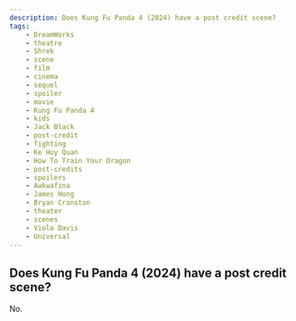 ```yaml
---
description: Does Kung Fu Panda 4 (2024) have a post credit scene?
tags: 
    - DreamWorks
    - theatre
    - Shrek
    - scene
    - film
    - cinema
    - sequel
    - spoiler
    - movie
    - Kung Fu Panda 4
    - kids
    - Jack Black
    - post-credit
    - fighting
    - Ke Huy Quan
    - How To Train Your Dragon
    - post-credits
    - spoilers
    - Awkwafina
    - James Hong
    - Bryan Cranston
    - theater
    - scenes
    - Viola Davis
    - Universal
---
```


## Does Kung Fu Panda 4 (2024) have a post credit scene?

No.
